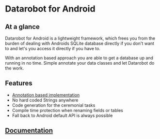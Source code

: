 Datarobot for Android
=========

## At a glance ##
Datarobot for Android is a lightweight framework, which frees you from the burden of dealing with Androids SQLite database directly if you don't want to and let's you access it directly if you have to.

With an annotation based approach you are able to get a database up and running in no time. Simple annotate your data classes and let Datarobot do the work.


## Features ##
 * [Annotation based implementation](Annotations)
 * No hard coded Strings anywhere
 * Code generation for the ceremonial tasks
 * Compile time protection when renaming fields or tables
 * Fall back to Android default API is always possible


## [Documentation](https://github.com/arconsis/datarobot/wiki) ##
